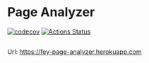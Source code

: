 # Page Analyzer
[![codecov](https://codecov.io/gh/fey/php-project-lvl3/branch/master/graph/badge.svg)](https://codecov.io/gh/fey/php-project-lvl3)
[![Actions Status](https://github.com/fey/page-analyzer/workflows/Master%20workflow/badge.svg)](https://github.com/fey/page-analyzer/actions)
##

Url: https://fey-page-analyzer.herokuapp.com
